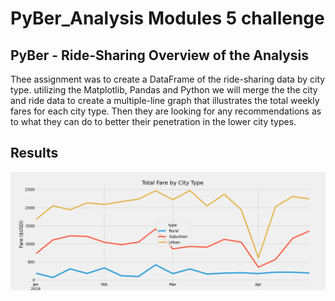 # PyBer_Analysis Modules 5 challenge

## PyBer - Ride-Sharing Overview of the Analysis

Thee assignment was to create a DataFrame of the ride-sharing data by city type.  utilizing the Matplotlib, Pandas and Python we will merge the the city and ride data to create a multiple-line graph that illustrates the total weekly fares for each city type.  Then they are looking for any recommendations as to what they can do to better their penetration in the lower city types.

## Results
















![PyBer_fare_summary](https://github.com/Normanfamdamly/PyBer_Analysis/blob/main/Analysis/PyBer_fare_summary.png)


